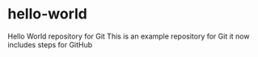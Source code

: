 # hello-world
Hello World repository for Git 
This is an example repository for Git 
it now includes steps for GitHub
